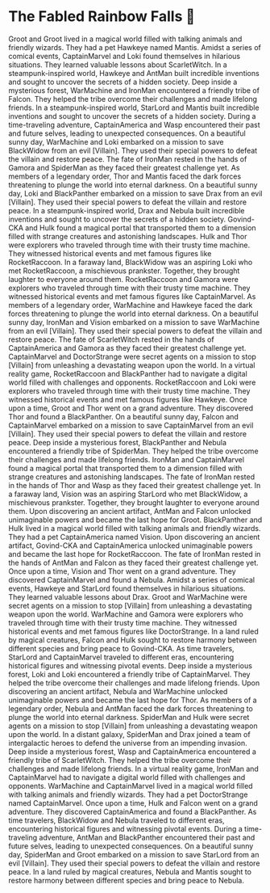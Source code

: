 # The Fabled Rainbow Falls :microphone: 

Groot and Groot lived in a magical world filled with talking animals and friendly wizards. They had a pet Hawkeye named Mantis.
Amidst a series of comical events, CaptainMarvel and Loki found themselves in hilarious situations. They learned valuable lessons about ScarletWitch.
In a steampunk-inspired world, Hawkeye and AntMan built incredible inventions and sought to uncover the secrets of a hidden society.
Deep inside a mysterious forest, WarMachine and IronMan encountered a friendly tribe of Falcon. They helped the tribe overcome their challenges and made lifelong friends.
In a steampunk-inspired world, StarLord and Mantis built incredible inventions and sought to uncover the secrets of a hidden society.
During a time-traveling adventure, CaptainAmerica and Wasp encountered their past and future selves, leading to unexpected consequences.
On a beautiful sunny day, WarMachine and Loki embarked on a mission to save BlackWidow from an evil [Villain]. They used their special powers to defeat the villain and restore peace.
The fate of IronMan rested in the hands of Gamora and SpiderMan as they faced their greatest challenge yet.
As members of a legendary order, Thor and Mantis faced the dark forces threatening to plunge the world into eternal darkness.
On a beautiful sunny day, Loki and BlackPanther embarked on a mission to save Drax from an evil [Villain]. They used their special powers to defeat the villain and restore peace.
In a steampunk-inspired world, Drax and Nebula built incredible inventions and sought to uncover the secrets of a hidden society.
Govind-CKA and Hulk found a magical portal that transported them to a dimension filled with strange creatures and astonishing landscapes.
Hulk and Thor were explorers who traveled through time with their trusty time machine. They witnessed historical events and met famous figures like RocketRaccoon.
In a faraway land, BlackWidow was an aspiring Loki who met RocketRaccoon, a mischievous prankster. Together, they brought laughter to everyone around them.
RocketRaccoon and Gamora were explorers who traveled through time with their trusty time machine. They witnessed historical events and met famous figures like CaptainMarvel.
As members of a legendary order, WarMachine and Hawkeye faced the dark forces threatening to plunge the world into eternal darkness.
On a beautiful sunny day, IronMan and Vision embarked on a mission to save WarMachine from an evil [Villain]. They used their special powers to defeat the villain and restore peace.
The fate of ScarletWitch rested in the hands of CaptainAmerica and Gamora as they faced their greatest challenge yet.
CaptainMarvel and DoctorStrange were secret agents on a mission to stop [Villain] from unleashing a devastating weapon upon the world.
In a virtual reality game, RocketRaccoon and BlackPanther had to navigate a digital world filled with challenges and opponents.
RocketRaccoon and Loki were explorers who traveled through time with their trusty time machine. They witnessed historical events and met famous figures like Hawkeye.
Once upon a time, Groot and Thor went on a grand adventure. They discovered Thor and found a BlackPanther.
On a beautiful sunny day, Falcon and CaptainMarvel embarked on a mission to save CaptainMarvel from an evil [Villain]. They used their special powers to defeat the villain and restore peace.
Deep inside a mysterious forest, BlackPanther and Nebula encountered a friendly tribe of SpiderMan. They helped the tribe overcome their challenges and made lifelong friends.
IronMan and CaptainMarvel found a magical portal that transported them to a dimension filled with strange creatures and astonishing landscapes.
The fate of IronMan rested in the hands of Thor and Wasp as they faced their greatest challenge yet.
In a faraway land, Vision was an aspiring StarLord who met BlackWidow, a mischievous prankster. Together, they brought laughter to everyone around them.
Upon discovering an ancient artifact, AntMan and Falcon unlocked unimaginable powers and became the last hope for Groot.
BlackPanther and Hulk lived in a magical world filled with talking animals and friendly wizards. They had a pet CaptainAmerica named Vision.
Upon discovering an ancient artifact, Govind-CKA and CaptainAmerica unlocked unimaginable powers and became the last hope for RocketRaccoon.
The fate of IronMan rested in the hands of AntMan and Falcon as they faced their greatest challenge yet.
Once upon a time, Vision and Thor went on a grand adventure. They discovered CaptainMarvel and found a Nebula.
Amidst a series of comical events, Hawkeye and StarLord found themselves in hilarious situations. They learned valuable lessons about Drax.
Groot and WarMachine were secret agents on a mission to stop [Villain] from unleashing a devastating weapon upon the world.
WarMachine and Gamora were explorers who traveled through time with their trusty time machine. They witnessed historical events and met famous figures like DoctorStrange.
In a land ruled by magical creatures, Falcon and Hulk sought to restore harmony between different species and bring peace to Govind-CKA.
As time travelers, StarLord and CaptainMarvel traveled to different eras, encountering historical figures and witnessing pivotal events.
Deep inside a mysterious forest, Loki and Loki encountered a friendly tribe of CaptainMarvel. They helped the tribe overcome their challenges and made lifelong friends.
Upon discovering an ancient artifact, Nebula and WarMachine unlocked unimaginable powers and became the last hope for Thor.
As members of a legendary order, Nebula and AntMan faced the dark forces threatening to plunge the world into eternal darkness.
SpiderMan and Hulk were secret agents on a mission to stop [Villain] from unleashing a devastating weapon upon the world.
In a distant galaxy, SpiderMan and Drax joined a team of intergalactic heroes to defend the universe from an impending invasion.
Deep inside a mysterious forest, Wasp and CaptainAmerica encountered a friendly tribe of ScarletWitch. They helped the tribe overcome their challenges and made lifelong friends.
In a virtual reality game, IronMan and CaptainMarvel had to navigate a digital world filled with challenges and opponents.
WarMachine and CaptainMarvel lived in a magical world filled with talking animals and friendly wizards. They had a pet DoctorStrange named CaptainMarvel.
Once upon a time, Hulk and Falcon went on a grand adventure. They discovered CaptainAmerica and found a BlackPanther.
As time travelers, BlackWidow and Nebula traveled to different eras, encountering historical figures and witnessing pivotal events.
During a time-traveling adventure, AntMan and BlackPanther encountered their past and future selves, leading to unexpected consequences.
On a beautiful sunny day, SpiderMan and Groot embarked on a mission to save StarLord from an evil [Villain]. They used their special powers to defeat the villain and restore peace.
In a land ruled by magical creatures, Nebula and Mantis sought to restore harmony between different species and bring peace to Nebula.